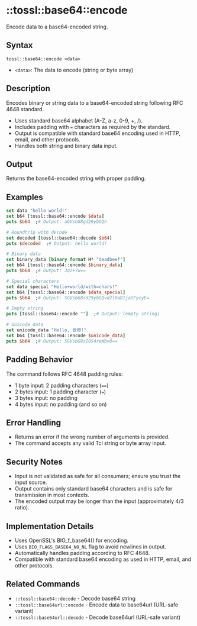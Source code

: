 # ::tossl::base64::encode

Encode data to a base64-encoded string.

## Syntax

    tossl::base64::encode <data>

- `<data>`: The data to encode (string or byte array)

## Description

Encodes binary or string data to a base64-encoded string following RFC 4648 standard.

- Uses standard base64 alphabet (A-Z, a-z, 0-9, +, /).
- Includes padding with `=` characters as required by the standard.
- Output is compatible with standard base64 encoding used in HTTP, email, and other protocols.
- Handles both string and binary data input.

## Output

Returns the base64-encoded string with proper padding.

## Examples

```tcl
set data "hello world!"
set b64 [tossl::base64::encode $data]
puts $b64  ;# Output: aGVsbG8gd29ybGQh

# Roundtrip with decode
set decoded [tossl::base64::decode $b64]
puts $decoded  ;# Output: hello world!

# Binary data
set binary_data [binary format H* "deadbeef"]
set b64 [tossl::base64::encode $binary_data]
puts $b64  ;# Output: 3q2+7w==

# Special characters
set data_special "Hello+world/with=chars!"
set b64 [tossl::base64::encode $data_special]
puts $b64  ;# Output: SGVsbG8rd29ybGQvd2l0aD1jaGFycyE=

# Empty string
puts [tossl::base64::encode ""]  ;# Output: (empty string)

# Unicode data
set unicode_data "Hello, 世界!"
set b64 [tossl::base64::encode $unicode_data]
puts $b64  ;# Output: SGVsbG8sIOS4reWbvQ==
```

## Padding Behavior

The command follows RFC 4648 padding rules:
- 1 byte input: 2 padding characters (`==`)
- 2 bytes input: 1 padding character (`=`)
- 3 bytes input: no padding
- 4 bytes input: no padding (and so on)

## Error Handling

- Returns an error if the wrong number of arguments is provided.
- The command accepts any valid Tcl string or byte array input.

## Security Notes

- Input is not validated as safe for all consumers; ensure you trust the input source.
- Output contains only standard base64 characters and is safe for transmission in most contexts.
- The encoded output may be longer than the input (approximately 4/3 ratio).

## Implementation Details

- Uses OpenSSL's BIO_f_base64() for encoding.
- Uses `BIO_FLAGS_BASE64_NO_NL` flag to avoid newlines in output.
- Automatically handles padding according to RFC 4648.
- Compatible with standard base64 encoding as used in HTTP, email, and other protocols.

## Related Commands

- `::tossl::base64::decode` - Decode base64 string
- `::tossl::base64url::encode` - Encode data to base64url (URL-safe variant)
- `::tossl::base64url::decode` - Decode base64url (URL-safe variant) 